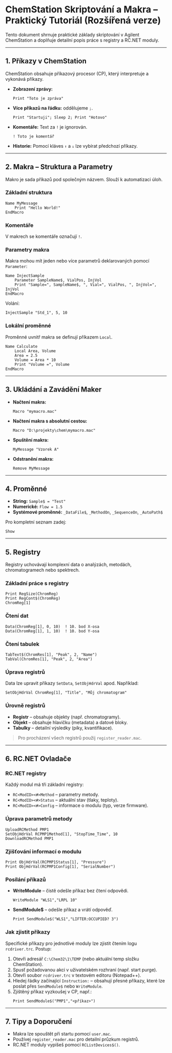# ChemStation Skriptování a Makra – Praktický Tutoriál (Rozšířená verze)

Tento dokument shrnuje praktické základy skriptování v Agilent ChemStation a doplňuje detailní popis práce s registry a RC.NET moduly.

---

## 1. Příkazy v ChemStation

ChemStation obsahuje příkazový procesor (CP), který interpretuje a vykonává příkazy.

- **Zobrazení zprávy:**
  ```
  Print "Toto je zpráva"
  ```
- **Více příkazů na řádku:** oddělujeme `;`.
  ```
  Print "Startuji"; Sleep 2; Print "Hotovo"
  ```
- **Komentáře:** Text za `!` je ignorován.
  ```
  ! Toto je komentář
  ```
- **Historie:** Pomocí kláves `↑` a `↓` lze vybírat předchozí příkazy.

---

## 2. Makra – Struktura a Parametry

Makro je sada příkazů pod společným názvem. Slouží k automatizaci úloh.

### Základní struktura
```
Name MyMessage
    Print "Hello World!"
EndMacro
```

### Komentáře
V makrech se komentáře označují `!`.

### Parametry makra
Makra mohou mít jeden nebo více parametrů deklarovaných pomocí `Parameter`:
```
Name InjectSample
    Parameter SampleName$, VialPos, InjVol
    Print "Sample=", SampleName$, ", Vial=", VialPos, ", InjVol=", InjVol
EndMacro
```
Volání:
```
InjectSample "Std_1", 5, 10
```

### Lokální proměnné
Proměnné uvnitř makra se definují příkazem `Local`.
```
Name Calculate
    Local Area, Volume
    Area = 2.5
    Volume = Area * 10
    Print "Volume =", Volume
EndMacro
```

---

## 3. Ukládání a Zavádění Maker

- **Načtení makra:**
  ```
  Macro "mymacro.mac"
  ```
- **Načtení makra s absolutní cestou:**
  ```
  Macro "D:\projekty\chem\mymacro.mac"
  ```
- **Spuštění makra:**
  ```
  MyMessage "Vzorek A"
  ```
- **Odstranění makra:**
  ```
  Remove MyMessage
  ```

---

## 4. Proměnné

- **String:** `Sample$ = "Test"`
- **Numerické:** `Flow = 1.5`
- **Systémové proměnné:** `_DataFile$`, `_MethodOn`, `_SequenceOn`, `_AutoPath$`

Pro kompletní seznam zadej:
```
Show
```

---

## 5. Registry

Registry uchovávají komplexní data o analýzách, metodách, chromatogramech nebo spektrech.

### Základní práce s registry
```
Print RegSize(ChromReg)
Print RegCont$(ChromReg)
ChromReg[1]
```

### Čtení dat
```
Data(ChromReg[1], 0, 10)  ! 10. bod X-osa
Data(ChromReg[1], 1, 10)  ! 10. bod Y-osa
```

### Čtení tabulek
```
TabText$(ChromRes[1], "Peak", 2, "Name")
TabVal(ChromRes[1], "Peak", 2, "Area")
```

### Úprava registrů
Data lze upravit příkazy `SetData`, `SetObjHdrVal` apod. Například:
```
SetObjHdrVal ChromReg[1], "Title", "Můj chromatogram"
```

### Úrovně registrů
- **Registr** – obsahuje objekty (např. chromatogramy).
- **Objekt** – obsahuje hlavičku (metadata) a datové bloky.
- **Tabulky** – detailní výsledky (píky, kvantifikace).

> Pro procházení všech registrů použij `register_reader.mac`.

---

## 6. RC.NET Ovladače

### RC.NET registry
Každý modul má tři základní registry:
- `RC<ModID><#>Method` – parametry metody.
- `RC<ModID><#>Status` – aktuální stav (tlaky, teploty).
- `RC<ModID><#>Config` – informace o modulu (typ, verze firmware).

### Úprava parametrů metody
```
UploadRCMethod PMP1
SetObjHdrVal RCPMP1Method[1], "StopTime_Time", 10
DownloadRCMethod PMP1
```

### Zjišťování informací o modulu
```
Print ObjHdrVal(RCPMP1Status[1], "Pressure")
Print ObjHdrVal(RCPMP1Config[1], "SerialNumber")
```

### Posílání příkazů
- **WriteModule** – čistě odešle příkaz bez čtení odpovědi.
  ```
  WriteModule "WLS1","LRPL 10"
  ```
- **SendModule$** – odešle příkaz a vrátí odpověď.
  ```
  Print SendModule$("WLS1","LIFTER:OCCUPIED? 3")
  ```

### Jak zjistit příkazy

Specifické příkazy pro jednotlivé moduly lze zjistit čtením logu `rcdriver.trc`. Postup:
1. Otevři adresář `C:\Chem32\1\TEMP` (nebo aktuální temp složku ChemStation).
2. Spusť požadovanou akci v uživatelském rozhraní (např. start purge).
3. Otevři soubor `rcdriver.trc` v textovém editoru (Notepad++).
4. Hledej řádky začínající `Instruction:` – obsahují přesné příkazy, které lze poslat přes `SendModule$` nebo `WriteModule`.
5. Zjištěný příkaz vyzkoušej v CP, např.:
   ```
   Print SendModule$("PMP1","<příkaz>")
   ```

---

## 7. Tipy a Doporučení

- Makra lze spouštět při startu pomocí `user.mac`.
- Používej `register_reader.mac` pro detailní průzkum registrů.
- RC.NET moduly vypíšeš pomocí `RCListDevices$()`.


